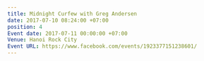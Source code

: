 ```yaml
---
title: Midnight Curfew with Greg Andersen
date: 2017-07-10 08:24:00 +07:00
position: 4
Event date: 2017-07-11 00:00:00 +07:00
Venue: Hanoi Rock City
Event URL: https://www.facebook.com/events/1923377151238601/
---
```


